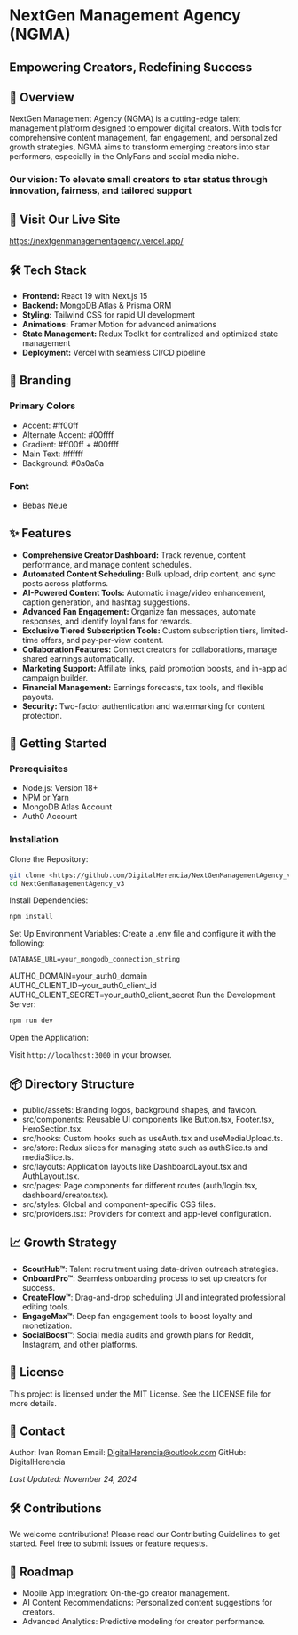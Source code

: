 # NextGen Management Agency (NGMA)

## Empowering Creators, Redefining Success

## 🌟 Overview

NextGen Management Agency (NGMA) is a cutting-edge talent management platform designed to empower digital creators. With tools for comprehensive content management, fan engagement, and personalized growth strategies, NGMA aims to transform emerging creators into star performers, especially in the OnlyFans and social media niche.

### Our vision: To elevate small creators to star status through innovation, fairness, and tailored support

## 🔗 Visit Our Live Site

<https://nextgenmanagementagency.vercel.app/>

## 🛠 Tech Stack

- **Frontend:** React 19 with Next.js 15
- **Backend:** MongoDB Atlas & Prisma ORM
- **Styling:** Tailwind CSS for rapid UI development
- **Animations:** Framer Motion for advanced animations
- **State Management:** Redux Toolkit for centralized and optimized state management
- **Deployment:** Vercel with seamless CI/CD pipeline

## 🎨 Branding

### Primary Colors

- Accent: #ff00ff
- Alternate Accent: #00ffff
- Gradient: #ff00ff + #00ffff
- Main Text: #ffffff
- Background: #0a0a0a

### Font

- Bebas Neue

## ✨ Features

- **Comprehensive Creator Dashboard:** Track revenue, content performance, and manage content schedules.
- **Automated Content Scheduling:** Bulk upload, drip content, and sync posts across platforms.
- **AI-Powered Content Tools:** Automatic image/video enhancement, caption generation, and hashtag suggestions.
- **Advanced Fan Engagement:** Organize fan messages, automate responses, and identify loyal fans for rewards.
- **Exclusive Tiered Subscription Tools:** Custom subscription tiers, limited-time offers, and pay-per-view content.
- **Collaboration Features:** Connect creators for collaborations, manage shared earnings automatically.
- **Marketing Support:** Affiliate links, paid promotion boosts, and in-app ad campaign builder.
- **Financial Management:** Earnings forecasts, tax tools, and flexible payouts.
- **Security:** Two-factor authentication and watermarking for content protection.

## 🚀 Getting Started

### Prerequisites

- Node.js: Version 18+
- NPM or Yarn
- MongoDB Atlas Account
- Auth0 Account

### Installation

Clone the Repository:

```bash
git clone <https://github.com/DigitalHerencia/NextGenManagementAgency_v3.git>
cd NextGenManagementAgency_v3
```

Install Dependencies:

```bash
npm install
```

Set Up Environment Variables:
Create a .env file and configure it with the following:

```plaintext
DATABASE_URL=your_mongodb_connection_string
```

AUTH0_DOMAIN=your_auth0_domain
AUTH0_CLIENT_ID=your_auth0_client_id
AUTH0_CLIENT_SECRET=your_auth0_client_secret
Run the Development Server:

```bash
npm run dev
```

Open the Application:

Visit `http://localhost:3000` in your browser.

## 📦 Directory Structure

- public/assets: Branding logos, background shapes, and favicon.
- src/components: Reusable UI components like Button.tsx, Footer.tsx, HeroSection.tsx.
- src/hooks: Custom hooks such as useAuth.tsx and useMediaUpload.ts.
- src/store: Redux slices for managing state such as authSlice.ts and mediaSlice.ts.
- src/layouts: Application layouts like DashboardLayout.tsx and AuthLayout.tsx.
- src/pages: Page components for different routes (auth/login.tsx, dashboard/creator.tsx).
- src/styles: Global and component-specific CSS files.
- src/providers.tsx: Providers for context and app-level configuration.

## 📈 Growth Strategy

- **ScoutHub™**: Talent recruitment using data-driven outreach strategies.
- **OnboardPro™**: Seamless onboarding process to set up creators for success.
- **CreateFlow™**: Drag-and-drop scheduling UI and integrated professional editing tools.
- **EngageMax™**: Deep fan engagement tools to boost loyalty and monetization.
- **SocialBoost™**: Social media audits and growth plans for Reddit, Instagram, and other platforms.

## 📜 License

This project is licensed under the MIT License. See the LICENSE file for more details.

## 📧 Contact

Author: Ivan Roman
Email: <DigitalHerencia@outlook.com>
GitHub: DigitalHerencia

*Last Updated: November 24, 2024*

## 🛠 Contributions

We welcome contributions! Please read our Contributing Guidelines to get started. Feel free to submit issues or feature requests.

## 🔮 Roadmap

- Mobile App Integration: On-the-go creator management.
- AI Content Recommendations: Personalized content suggestions for creators.
- Advanced Analytics: Predictive modeling for creator performance.
